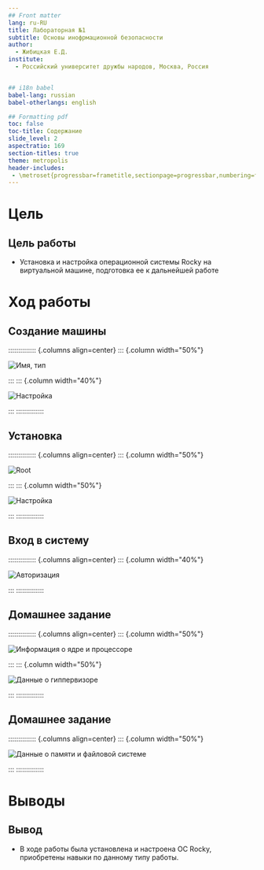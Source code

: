 ```yaml
---
## Front matter
lang: ru-RU
title: Лабораторная №1
subtitle: Основы инофрмационной безопасности
author:
  - Жибицкая Е.Д.
institute:
  - Российский университет дружбы народов, Москва, Россия


## i18n babel
babel-lang: russian
babel-otherlangs: english

## Formatting pdf
toc: false
toc-title: Содержание
slide_level: 2
aspectratio: 169
section-titles: true
theme: metropolis
header-includes:
 - \metroset{progressbar=frametitle,sectionpage=progressbar,numbering=fraction}
---
```




# Цель

## Цель работы

- Установка и настройка операционной системы Rocky на виртуальной машине, подготовка ее к дальнейшей работе



# Ход работы 


## Создание машины

:::::::::::::: {.columns align=center}
::: {.column width="50%"}

![Имя, тип](image/1.jpg)

:::
::: {.column width="40%"}

![Настройка](image/2.jpg)

:::
::::::::::::::



## Установка

:::::::::::::: {.columns align=center}
::: {.column width="50%"}

![Root ](image/3.jpg)

:::
::: {.column width="50%"}

![Настройка](image/4.jpg)

:::
::::::::::::::


## Вход в систему

:::::::::::::: {.columns align=center}
::: {.column width="40%"}

![Авторизация](image/5.jpg)

:::
::::::::::::::

## Домашнее задание

:::::::::::::: {.columns align=center}
::: {.column width="50%"}

![Информация о ядре и процессоре](image/6.jpg)

:::
::: {.column width="50%"}

![Данные о гиппервизоре](image/8.jpg)

:::
::::::::::::::

## Домашнее задание

:::::::::::::: {.columns align=center}
::: {.column width="50%"}

![Данные о памяти и файловой системе ](image/7.jpg)

:::
::::::::::::::

# Выводы

## Вывод

- В ходе работы была установлена и настроена ОС Rocky, приобретены навыки по данному типу работы.


